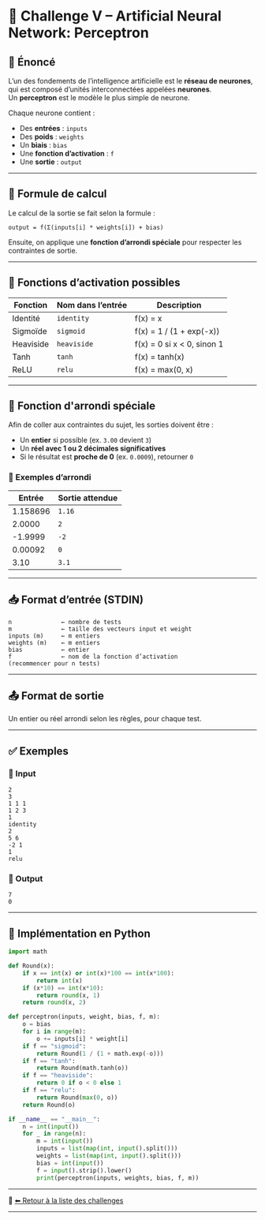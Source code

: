 # 🧠 Challenge V – Artificial Neural Network: Perceptron

## 📝 Énoncé

L’un des fondements de l’intelligence artificielle est le **réseau de neurones**, qui est composé d’unités interconnectées appelées **neurones**.  
Un **perceptron** est le modèle le plus simple de neurone.

Chaque neurone contient :

- Des **entrées** : `inputs`
- Des **poids** : `weights`
- Un **biais** : `bias`
- Une **fonction d’activation** : `f`
- Une **sortie** : `output`

---

## 📐 Formule de calcul

Le calcul de la sortie se fait selon la formule :

```
output = f(Σ(inputs[i] * weights[i]) + bias)
```

Ensuite, on applique une **fonction d’arrondi spéciale** pour respecter les contraintes de sortie.

---

## 🧠 Fonctions d’activation possibles

| Fonction      | Nom dans l’entrée | Description                            |
|---------------|------------------|----------------------------------------|
| Identité      | `identity`       | f(x) = x                                |
| Sigmoïde      | `sigmoid`        | f(x) = 1 / (1 + exp(-x))                |
| Heaviside     | `heaviside`      | f(x) = 0 si x < 0, sinon 1              |
| Tanh          | `tanh`           | f(x) = tanh(x)                          |
| ReLU          | `relu`           | f(x) = max(0, x)                        |

---

## 🔁 Fonction d'arrondi spéciale

Afin de coller aux contraintes du sujet, les sorties doivent être :

- Un **entier** si possible (ex. `3.00` devient `3`)
- Un **réel avec 1 ou 2 décimales significatives**
- Si le résultat est **proche de 0** (ex. `0.0009`), retourner `0`

### 🔢 Exemples d’arrondi

| Entrée        | Sortie attendue |
|---------------|-----------------|
| 1.158696      | `1.16`          |
| 2.0000        | `2`             |
| -1.9999       | `-2`            |
| 0.00092       | `0`             |
| 3.10          | `3.1`           |

---

## 📥 Format d’entrée (STDIN)

```
n              ← nombre de tests
m              ← taille des vecteurs input et weight
inputs (m)     ← m entiers
weights (m)    ← m entiers
bias           ← entier
f              ← nom de la fonction d’activation
(recommencer pour n tests)
```

---

## 📤 Format de sortie

Un entier ou réel arrondi selon les règles, pour chaque test.

---

## ✅ Exemples

### 🔢 Input
```
2
3
1 1 1
1 2 3
1
identity
2
5 6
-2 1
1
relu
```

### 🎯 Output
```
7
0
```

---

## 🐍 Implémentation en Python

```python
import math

def Round(x):
    if x == int(x) or int(x)*100 == int(x*100):
        return int(x)
    if (x*10) == int(x*10):
        return round(x, 1)
    return round(x, 2)

def perceptron(inputs, weight, bias, f, m):
    o = bias
    for i in range(m):
        o += inputs[i] * weight[i]
    if f == "sigmoid":
        return Round(1 / (1 + math.exp(-o)))
    if f == "tanh":
        return Round(math.tanh(o))
    if f == "heaviside":
        return 0 if o < 0 else 1
    if f == "relu":
        return Round(max(0, o))
    return Round(o)

if __name__ == "__main__":
    n = int(input())
    for _ in range(n):
        m = int(input())
        inputs = list(map(int, input().split()))
        weights = list(map(int, input().split()))
        bias = int(input())
        f = input().strip().lower()
        print(perceptron(inputs, weights, bias, f, m))
```

---

📂 [⬅ Retour à la liste des challenges](../)

---
